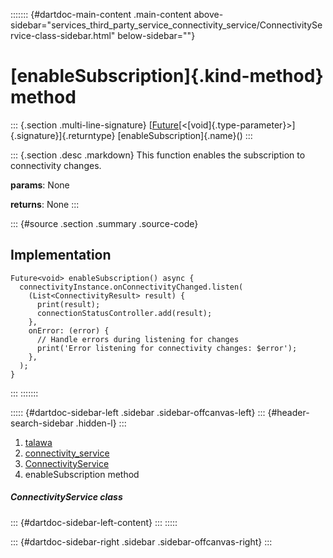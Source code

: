 ::::::: {#dartdoc-main-content .main-content above-sidebar="services_third_party_service_connectivity_service/ConnectivityService-class-sidebar.html" below-sidebar=""}
<div>

# [enableSubscription]{.kind-method} method

</div>

::: {.section .multi-line-signature}
[[Future](https://api.flutter.dev/flutter/dart-core/Future-class.html)[\<[void]{.type-parameter}\>]{.signature}]{.returntype}
[enableSubscription]{.name}()
:::

::: {.section .desc .markdown}
This function enables the subscription to connectivity changes.

**params**: None

**returns**: None
:::

::: {#source .section .summary .source-code}
## Implementation

``` language-dart
Future<void> enableSubscription() async {
  connectivityInstance.onConnectivityChanged.listen(
    (List<ConnectivityResult> result) {
      print(result);
      connectionStatusController.add(result);
    },
    onError: (error) {
      // Handle errors during listening for changes
      print('Error listening for connectivity changes: $error');
    },
  );
}
```
:::
:::::::

::::: {#dartdoc-sidebar-left .sidebar .sidebar-offcanvas-left}
::: {#header-search-sidebar .hidden-l}
:::

1.  [talawa](../../index.html)
2.  [connectivity_service](../../services_third_party_service_connectivity_service/)
3.  [ConnectivityService](../../services_third_party_service_connectivity_service/ConnectivityService-class.html)
4.  enableSubscription method

##### ConnectivityService class

::: {#dartdoc-sidebar-left-content}
:::
:::::

::: {#dartdoc-sidebar-right .sidebar .sidebar-offcanvas-right}
:::

